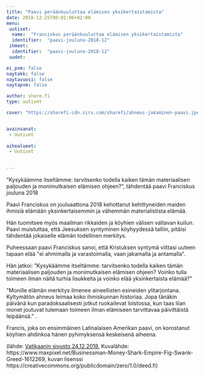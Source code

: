 ```yaml
---
title: "Paavi peräänkuuluttaa elämisen yksikertaistamista"
date: 2018-12-25T00:01:06+02:00
menu:
 uutiset:
  name:  "Franciskus peräänkuuluttaa elämisen yksikertaistamista"
  identifier:  "paavi-jouluna-2018-12"
 ihmeet:
  identifier:  "paavi-jouluna-2018-12"
 uudet:

ei_pvm: false
naytakk: false
naytavuosi: false
naytapvm: false

author: share.fi
type: uutiset

cover: "https://sharefi-cdn.sirv.com/sharefi/ahneus-jakaminen-paavi.jpeg"


avainsanat:
 - Uutiset
 
aihealueet:
 - Uutiset
 

---
```


<div class="alustus"><p>”Kysykäämme itseltämme: tarvitsenko todella kaiken tämän materiaalisen paljouden ja monimutkaisen elämisen ohjeen?”, tähdentää paavi Franciskus jouluna 2018</p>
</div>
<p>

Paavi Franciskus on jouluaattona 2018 kehottanut kehittyneiden maiden ihmisiä elämään yksinkertaisemmin ja vähemmän materialistista elämää.

Hän tuomitsee myös maailman rikkaiden ja köyhien välisen valtavan kuilun. Paavi muistuttaa, että Jeesuksen syntyminen köyhyydessä talliin, pitäisi tähdentää jokaiselle elämän todellinen merkitys.

Puheessaan paavi Franciskus sanoi, että Kristuksen syntymä viittasi uuteen tapaan elää "ei ahmimalla ja varastoimalla, vaan jakamalla ja antamalla".

Hän jatkoi: ”Kysykäämme itseltämme: tarvitsenko todella kaiken tämän materiaalisen paljouden ja monimutkaisen elämisen ohjeen? Voinko tulla toimeen ilman näitä turhia lisukkeita ja voinko elää yksinkertaista elämää?”

"Monille elämän merkitys ilmenee aineellisten esineiden ylitarjontana. Kyltymätön ahneus leimaa koko ihmiskunnan historiaa. Jopa tänäkin päivänä kun paradoksaalisesti jotkut ruokailevat loistossa, kun taas liian monet joutuvat tulemaan toimeen ilman elämiseen tarvittavaa päivittäistä leipäänsä."
.

Francis, joka on ensimmäinen Latinalaisen Amerikan paavi, on korostanut köyhien ahdinkoa hänen pyhimyksensä keskeisenä aiheena.
</p>



<p>(lähde: <a href="https://w2.vatican.va/content/francesco/en/homilies/2018/documents/papa-francesco_20181224_omelia-natale.html"  target="_blank" rel="nofollow noopener" class="external">Vatikaanin sivusto 24.12.2018</a>, Kuvalähde: https://www.maxpixel.net/Businessman-Money-Shark-Empire-Fig-Swank-Greed-1612269, kuvan lisenssi https://creativecommons.org/publicdomain/zero/1.0/deed.fi)
</p>

